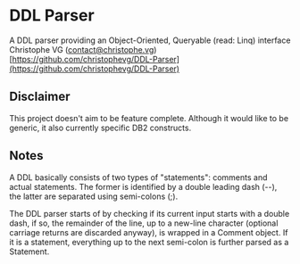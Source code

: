 # DDL Parser

A DDL parser providing an Object-Oriented, Queryable (read: Linq) interface 
Christophe VG (<contact@christophe.vg>)  
[https://github.com/christophevg/DDL-Parser](https://github.com/christophevg/DDL-Parser)

## Disclaimer

This project doesn't aim to be feature complete. Although it would like to be generic, it also currently specific DB2 constructs.

## Notes

A DDL basically consists of two types of "statements": comments and actual
statements. The former is identified by a double leading dash (--), the
latter are separated using semi-colons (;).

The DDL parser starts of by checking if its current input starts with a double
dash, if so, the remainder of the line, up to a new-line character (optional
carriage returns are discarded anyway), is wrapped in a Comment object. If it
is a statement, everything up to the next semi-colon is further parsed as a Statement.
